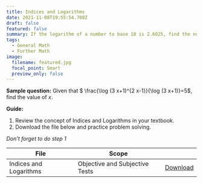 ```yaml
---
title: Indices and Logarithms
date: 2021-11-08T19:55:54.708Z
draft: false
featured: false
summary: If the logarithm of a number to base 10 is 2.6025, find the number.
tags:
  - General Math
  - Further Math
image:
  filename: featured.jpg
  focal_point: Smart
  preview_only: false
---
```


**Sample question:** Given that $ \frac{\log (3 x+1)^{2 x-1}}{\log (3 x+1)}=5$, find the value of $x$.

**Guide:**
1. Review the concept of Indices and Logarithms in your textbook.
2. Download the file below and practice problem solving.

_Don't forget to do step 1_

| File                       |  Scope                       |             |
| -------------------------- |------------------------------| ----------- |
| Indices and Logarithms     | Objective and Subjective Tests    | [Download](https://drive.google.com/uc?export=download&id=1EA1J6xtVq_mmVhiNX6-N0LXB4D0TQs38)       |


